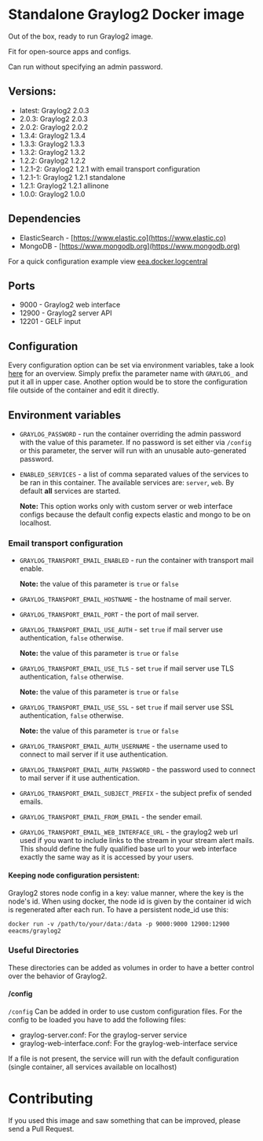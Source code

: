 # Standalone Graylog2 Docker image

Out of the box, ready to run Graylog2 image.

Fit for open-source apps and configs.

Can run without specifying an admin password.

## Versions:
* latest: Graylog2 2.0.3
* 2.0.3: Graylog2 2.0.3
* 2.0.2: Graylog2 2.0.2
* 1.3.4: Graylog2 1.3.4
* 1.3.3: Graylog2 1.3.3
* 1.3.2: Graylog2 1.3.2
* 1.2.2: Graylog2 1.2.2
* 1.2.1-2: Graylog2 1.2.1 with email transport configuration
* 1.2.1-1: Graylog2 1.2.1 standalone
* 1.2.1: Graylog2 1.2.1 allinone
* 1.0.0: Graylog2 1.0.0

## Dependencies

* ElasticSearch - [https://www.elastic.co](https://www.elastic.co)
* MongoDB - [https://www.mongodb.org](https://www.mongodb.org)

For a quick configuration example view [eea.docker.logcentral](https://github.com/eea/eea.docker.logcentral/blob/master/docker-compose.singlenode.yml)

## Ports

* 9000 - Graylog2 web interface
* 12900 - Graylog2 server API
* 12201 - GELF input

## Configuration
Every configuration option can be set via environment variables, take a look [here](https://github.com/Graylog2/graylog2-server/blob/master/misc/graylog.conf) for an overview. Simply prefix the parameter name with ```GRAYLOG_``` and put it all in upper case. Another option would be to store the configuration file outside of the container and edit it directly.

## Environment variables

* ```GRAYLOG_PASSWORD``` - run the container overriding the admin password with
  the value of this parameter. If no password is set either via ```/config``` or
  this parameter, the server will run with an unusable auto-generated password.

* ```ENABLED_SERVICES``` - a list of comma separated values of the services to
  be ran in this container. The available services are: ```server```, ```web```. By default __all__
  services are started.

  __Note:__ This option works only with custom server or
  web interface configs because the default config expects elastic and mongo to be on localhost.

### Email transport configuration

* ```GRAYLOG_TRANSPORT_EMAIL_ENABLED``` - run the container with transport mail enable.

  __Note:__ the value of this parameter is ```true``` or ```false```

* ```GRAYLOG_TRANSPORT_EMAIL_HOSTNAME``` - the hostname of mail server.

* ```GRAYLOG_TRANSPORT_EMAIL_PORT``` - the port of mail server.

* ```GRAYLOG_TRANSPORT_EMAIL_USE_AUTH``` - set ```true``` if mail server use authentication, ```false``` otherwise.

  __Note:__ the value of this parameter is ```true``` or ```false```

* ```GRAYLOG_TRANSPORT_EMAIL_USE_TLS``` - set ```true``` if mail server use TLS authentication, ```false``` otherwise.

  __Note:__ the value of this parameter is ```true``` or ```false```

* ```GRAYLOG_TRANSPORT_EMAIL_USE_SSL``` - set ```true``` if mail server use SSL authentication, ```false``` otherwise.

  __Note:__ the value of this parameter is ```true``` or ```false```

* ```GRAYLOG_TRANSPORT_EMAIL_AUTH_USERNAME``` - the username used to connect to mail server if it use authentication.

* ```GRAYLOG_TRANSPORT_EMAIL_AUTH_PASSWORD``` - the password used to connect to mail server if it use authentication.

* ```GRAYLOG_TRANSPORT_EMAIL_SUBJECT_PREFIX``` - the subject prefix of sended emails.

* ```GRAYLOG_TRANSPORT_EMAIL_FROM_EMAIL``` - the sender email.

* ```GRAYLOG_TRANSPORT_EMAIL_WEB_INTERFACE_URL``` - the graylog2 web url used if you want to include links to the stream in your stream alert mails.
This should define the fully qualified base url to your web interface exactly the same way as it is accessed by your users.

#### Keeping node configuration persistent:
Graylog2 stores node config in a key: value manner, where the key is the node's id.
When using docker, the node id is given by the container id wich is regenerated after
each run. To have a persistent node_id use this:

```
docker run -v /path/to/your/data:/data -p 9000:9000 12900:12900 eeacms/graylog2
```

### Useful Directories

These directories can be added as volumes in order to have a better control
over the behavior of Graylog2.

#### /config

```/config``` Can be added in order to use custom configuration files.
For the config to be loaded you have to add the following files:
* graylog-server.conf: For the graylog-server service
* graylog-web-interface.conf: For the graylog-web-interface service

If a file is not present, the service will run with the default configuration
(single container, all services available on localhost)

# Contributing

If you used this image and saw something that can be improved, please send a Pull Request.
